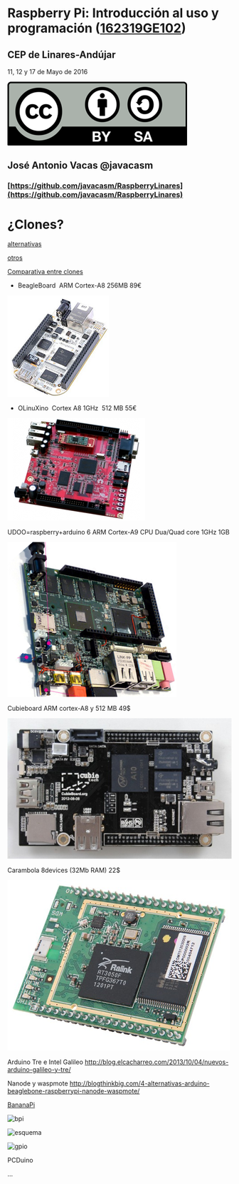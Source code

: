 # Raspberry Pi: Introducción al uso y programación ([162319GE102](https://www.juntadeandalucia.es/educacion/seneca/seneca/jsp/gestionactividades/DetActForPub.jsp?X_EDIACTFOR=161807))

## CEP de Linares-Andújar

11, 12 y 17 de Mayo de 2016

![CC](./imagenes/Licencia_CC.png)
## José Antonio Vacas  @javacasm

### [https://github.com/javacasm/RaspberryLinares](https://github.com/javacasm/RaspberryLinares)

# ¿Clones?


[alternativas](http://blogthinkbig.com/alternativas-raspberry-pi/)

[otros](http://en.wikipedia.org/wiki/Raspberry_Pi#See_also)

[Comparativa entre clones](https://learn.adafruit.com/embedded-linux-board-comparison?view=all)


* BeagleBoard  ARM Cortex-A8 256MB 89€

![beagle](./imagenes/Beagle.png)


* OLinuXino  Cortex A8 1GHz  512 MB 55€

![Olixunio](./imagenes/Olinuxino.png)


UDOO=raspberry+arduino
6 ARM Cortex-A9 CPU Dua/Quad core 1GHz
1GB

![udoo](./imagenes/UDOO.png)

Cubieboard ARM cortex-A8 y 512 MB 49$

![Cubieboard](./imagenes/Cubbieboard.png)

Carambola 8devices (32Mb RAM) 22$

![Carambola](./imagenes/carambola.png)

Arduino Tre e Intel Galileo
http://blog.elcacharreo.com/2013/10/04/nuevos-arduino-galileo-y-tre/

Nanode y waspmote
http://blogthinkbig.com/4-alternativas-arduino-beaglebone-raspberrypi-nanode-waspmote/

[BananaPi](http://www.bananapi.org/)

![bpi](http://3.bp.blogspot.com/-GoEelIoko-w/U2h3F0qXJJI/AAAAAAAAA1M/1XcSOrhLnlk/s1600/BananaPi-A+45degree.jpg)

![esquema](http://1.bp.blogspot.com/-azSvZIIpG34/U8jNKCkvGsI/AAAAAAAAAro/stwR2lJqlnI/s1600/Banana-pi-%E6%AD%A3%E9%9D%A2.png)

![gpio](http://3.bp.blogspot.com/-t3ox6yvnWXw/U2h33S-_sGI/AAAAAAAAA1s/LwXUm6z7AmM/s1600/26pins-header.png)

PCDuino

...
